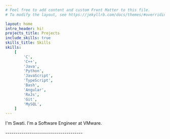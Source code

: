 ```yaml
---
# Feel free to add content and custom Front Matter to this file.
# To modify the layout, see https://jekyllrb.com/docs/themes/#overriding-theme-defaults

layout: home
intro_header: hi!
projects_title: Projects
include_skills: true
skills_title: Skills
skills:
    [
        'C',
        'C++',
        'Java',
        'Python',
        'JavaScript',
        'TypeScript',
        'Bash',
        'Angular',
        'RxJs',
        'Git',
        'MySQL',
    ]
---
```


I'm Swati. I'm a Software Engineer at VMware.

\-\-\-\-\-\-\-\-\-\-\-\-\-\-\-\-\-\-\-\-\-\-\-\-\-\-\-\-\-\-\-\-\-\-\-\-\-\-

